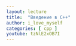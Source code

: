 ```yaml
---
layout: lecture
title:  "Введение в C++"
author: i_love_myself
categories: [ cpp ]
youtube: tzNlE2xOB7I
---
```

